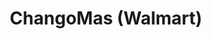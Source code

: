 ---
title: "ChangoMas (Walmart)"
url: /san-ramon-de-la-nueva-oran/changomas-walmart/
shop: Supermarkt
---